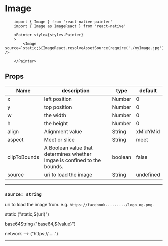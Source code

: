 # Image

```JS
    import { Image } from 'react-native-painter'
    import { Image as ImageReact } from 'react-native'  
    
    <Painter style={styles.Painter} 
    >
        <Image source=`static;${ImageReact.resolveAssetSource(require('./myImage.jpg')).uri}` />   

    </Painter>
```

## Props

| Name | description | type | default |
| --- | --- | --- | --- |
| x | left position | Number | 0 |
| y | top position | Number | 0 |
| w | the width | Number | 0 |
| h | the height | Number | 0 |
| align | Alignment value | String | xMidYMid |
| aspect |   Meet or slice  | String | meet |
| clipToBounds | A Boolean value that determines whether Imgae is confined to the bounds.   | boolean | false |
| source | uri to load the image  | String | undefined |



---

### `source: string`

uri to load the image from. e.g. 
`https://facebook........./logo_og.png`.    

static ("static;${uri}")    

base64String ("base64,${value}")    

network --> ("https://.....")  

---